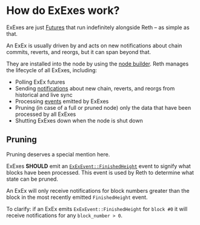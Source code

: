 # How do ExExes work?

ExExes are just [Futures](https://doc.rust-lang.org/std/future/trait.Future.html) that run indefinitely alongside Reth
– as simple as that.

An ExEx is usually driven by and acts on new notifications about chain commits, reverts, and reorgs, but it can span beyond that.

They are installed into the node by using the [node builder](https://reth.rs/docs/reth/builder/struct.NodeBuilder.html).
Reth manages the lifecycle of all ExExes, including:
- Polling ExEx futures
- Sending [notifications](https://reth.rs/docs/reth_exex/enum.ExExNotification.html) about new chain, reverts,
  and reorgs from historical and live sync
- Processing [events](https://reth.rs/docs/reth_exex/enum.ExExEvent.html) emitted by ExExes
- Pruning (in case of a full or pruned node) only the data that have been processed by all ExExes
- Shutting ExExes down when the node is shut down

## Pruning

Pruning deserves a special mention here.

ExExes **SHOULD** emit an [`ExExEvent::FinishedHeight`](https://reth.rs/docs/reth_exex/enum.ExExEvent.html#variant.FinishedHeight)
event to signify what blocks have been processed. This event is used by Reth to determine what state can be pruned.

An ExEx will only receive notifications for block numbers greater than the block in the most recently emitted `FinishedHeight` event.

To clarify: if an ExEx emits `ExExEvent::FinishedHeight` for `block #0` it will receive notifications for any `block_number > 0`.
